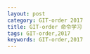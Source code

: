 ```yaml
---
layout: post
category: GIT-order 2017
title: GIT-order 命令学习 
tags: GIT-order,2017
keywords: GIT-order,2017
---
```


